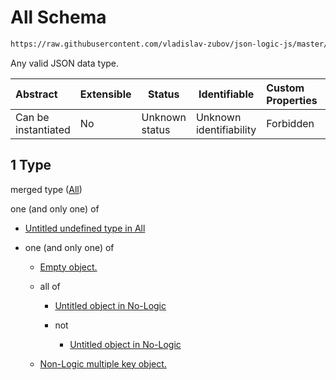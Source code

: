 # All Schema

```txt
https://raw.githubusercontent.com/vladislav-zubov/json-logic-js/master/schemas/common/all-types.json#/oneOf/0/items/1
```

Any valid JSON data type.


| Abstract            | Extensible | Status         | Identifiable            | Custom Properties | Additional Properties | Access Restrictions | Defined In                                           |
| :------------------ | ---------- | -------------- | ----------------------- | :---------------- | --------------------- | ------------------- | ---------------------------------------------------- |
| Can be instantiated | No         | Unknown status | Unknown identifiability | Forbidden         | Allowed               | none                | [var.json\*](common/var.json "open original schema") |

## 1 Type

merged type ([All](var-oneof-0-items-all.md))

one (and only one) of

-   [Untitled undefined type in All](all-types-oneof-0.md "check type definition")
-   one (and only one) of

    -   [Empty object.](no-logic-object-oneof-empty-object.md "check type definition")
    -   all of

        -   [Untitled object in No-Logic](no-logic-object-oneof-non-logic-single-key-object-allof-0.md "check type definition")
        -   not

            -   [Untitled object in No-Logic](no-logic-object-oneof-non-logic-single-key-object-allof-1-not.md "check type definition")
    -   [Non-Logic multiple key object.](no-logic-object-oneof-non-logic-multiple-key-object.md "check type definition")
